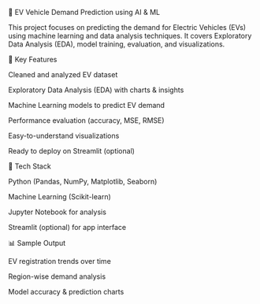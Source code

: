 🔌 EV Vehicle Demand Prediction using AI & ML

This project focuses on predicting the demand for Electric Vehicles (EVs) using machine learning and data analysis techniques. It covers Exploratory Data Analysis (EDA), model training, evaluation, and visualizations.

🚀 Key Features

Cleaned and analyzed EV dataset

Exploratory Data Analysis (EDA) with charts & insights

Machine Learning models to predict EV demand

Performance evaluation (accuracy, MSE, RMSE)

Easy-to-understand visualizations

Ready to deploy on Streamlit (optional)


🧠 Tech Stack

Python (Pandas, NumPy, Matplotlib, Seaborn)

Machine Learning (Scikit-learn)

Jupyter Notebook for analysis

Streamlit (optional) for app interface


📊 Sample Output

EV registration trends over time

Region-wise demand analysis

Model accuracy & prediction charts

